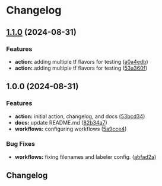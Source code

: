 # Changelog

## [1.1.0](https://github.com/jamcatbiz/do-tf/compare/v1.0.0...v1.1.0) (2024-08-31)


### Features

* **action:** adding multiple tf flavors for testing ([a0a4edb](https://github.com/jamcatbiz/do-tf/commit/a0a4edb9e9f2a8cc1fb25ea12bb1cec4b46992dc))
* **action:** adding multiple tf flavors for testing ([53a360f](https://github.com/jamcatbiz/do-tf/commit/53a360f7577c2ff6d23aabda4ec3db0140ef2bb4))

## 1.0.0 (2024-08-31)


### Features

* **action:** initial action, changelog, and docs ([53bcd34](https://github.com/jamcatbiz/do-tf/commit/53bcd3437a7b51633d8a308bc98c94fdd605d566))
* **docs:** update README.md ([82b34a7](https://github.com/jamcatbiz/do-tf/commit/82b34a7cf4c1ae0eaf30820085e3a14bfbdc8e03))
* **workflows:** configuring workflows ([5a9cce4](https://github.com/jamcatbiz/do-tf/commit/5a9cce49b2e94f48bdf4e49334b0f65c04b52505))


### Bug Fixes

* **workflows:** fixing filenames and labeler config. ([abfad2a](https://github.com/jamcatbiz/do-tf/commit/abfad2a4619bca9012c86c43807fffe2578b229c))

## Changelog
